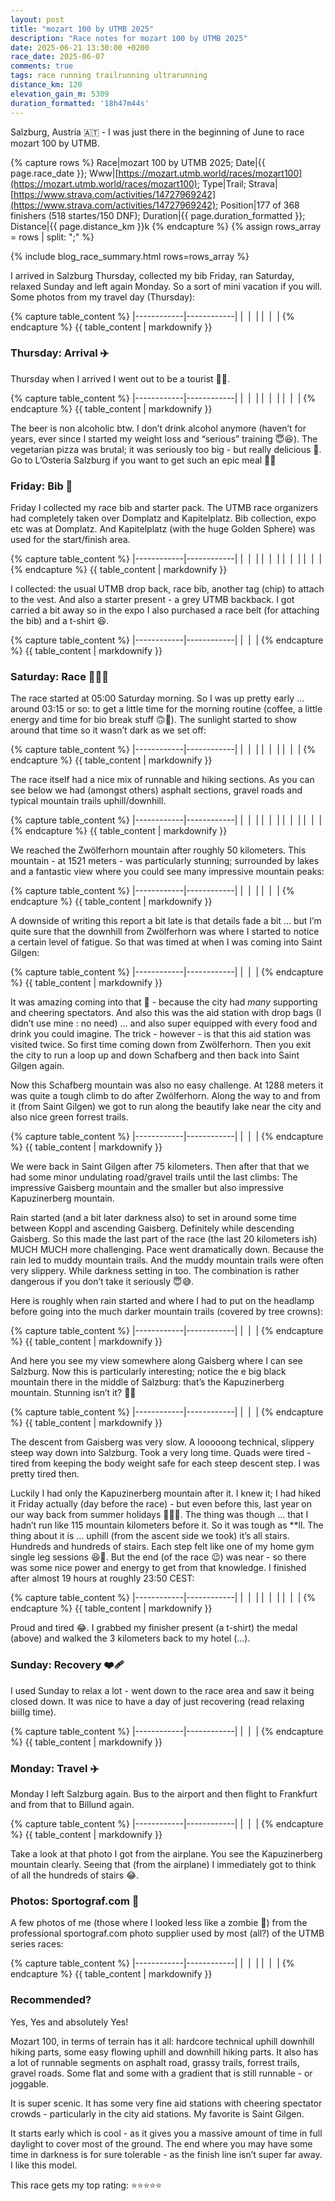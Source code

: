 ```yaml
---
layout: post
title: "mozart 100 by UTMB 2025"
description: "Race notes for mozart 100 by UTMB 2025"
date: 2025-06-21 13:30:00 +0200
race_date: 2025-06-07
comments: true
tags: race running trailrunning ultrarunning
distance_km: 120
elevation_gain_m: 5309
duration_formatted: '18h47m44s'
---
```


Salzburg, Austria 🇦🇹 - I was just there in the beginning of June to race mozart 100 by UTMB. 

{% capture rows %}
Race|mozart 100 by UTMB 2025;
Date|{{ page.race_date }};
Www|[https://mozart.utmb.world/races/mozart100](https://mozart.utmb.world/races/mozart100);
Type|Trail;
Strava|[https://www.strava.com/activities/14727969242](https://www.strava.com/activities/14727969242);
Position|177 of 368 finishers (518 startes/150 DNF);
Duration|{{ page.duration_formatted }};
Distance|{{ page.distance_km }}k
{% endcapture %}
{% assign rows_array = rows | split: ";" %}

{% include blog_race_summary.html rows=rows_array %}

I arrived in Salzburg Thursday, collected my bib Friday, ran Saturday, relaxed Sunday and left again Monday. So a sort of mini vacation if you will. Some photos from my travel day (Thursday):

{% capture table_content %}
|------------|------------|
| <img src="/img_running/2025-06-21/IMG_5506.jpg" alt="" class="w-100 pl-2 pr-2" style="max-width: 350px" /> | <img src="/img_running/2025-06-21/IMG_5515.jpg" alt="" class="w-100 pl-2 pr-2" style="max-width: 350px" /> |
| <img src="/img_running/2025-06-21/IMG_5520.jpg" alt="" class="w-100 pl-2 pr-2" style="max-width: 350px" /> | <img src="/img_running/2025-06-21/IMG_5522.jpg" alt="" class="w-100 pl-2 pr-2" style="max-width: 350px" /> |
{% endcapture %}
{{ table_content | markdownify }}

### Thursday: Arrival ✈️
Thursday when I arrived I went out to be a tourist 🤗🤩.

{% capture table_content %}
|------------|------------|
| <img src="/img_running/2025-06-21/IMG_5523.jpg" alt="" class="w-100 pl-2 pr-2" style="max-width: 350px" /> | <img src="/img_running/2025-06-21/IMG_5524.jpg" alt="" class="w-100 pl-2 pr-2" style="max-width: 350px" /> |
| <img src="/img_running/2025-06-21/IMG_5533.jpg" alt="" class="w-100 pl-2 pr-2" style="max-width: 350px" /> | <img src="/img_running/2025-06-21/IMG_5534.jpg" alt="" class="w-100 pl-2 pr-2" style="max-width: 350px" /> |
| <img src="/img_running/2025-06-21/IMG_5543.jpg" alt="" class="w-100 pl-2 pr-2" style="max-width: 350px" /> | <img src="/img_running/2025-06-21/PAULANER.jpg" alt="" class="w-100 pl-2 pr-2" style="max-width: 350px" /> |
{% endcapture %}
{{ table_content | markdownify }}

The beer is non alcoholic btw. I don’t drink alcohol anymore (haven’t for years, ever since I started my weight loss and “serious” training 😇😆). The vegetarian pizza was brutal; it was seriously too big - but really delicious 🤤. Go to L’Osteria Salzburg if you want to get such an epic meal 👍🏻

### Friday: Bib 🔢
Friday I collected my race bib and starter pack. The UTMB race organizers had completely taken over Domplatz and Kapitelplatz. Bib collection, expo etc was at Domplatz. And Kapitelplatz (with the huge Golden Sphere) was used for the start/finish area.

{% capture table_content %}
|------------|------------|
| <img src="/img_running/2025-06-21/IMG_5567.jpg" alt="" class="w-100 pl-2 pr-2" style="max-width: 350px" /> | <img src="/img_running/2025-06-21/IMG_5563.jpg" alt="" class="w-100 pl-2 pr-2" style="max-width: 350px" /> |
| <img src="/img_running/2025-06-21/mozart 100.jpg" alt="" class="w-100 pl-2 pr-2" style="max-width: 350px" /> | <img src="/img_running/2025-06-21/IMG_5568.jpg" alt="" class="w-100 pl-2 pr-2" style="max-width: 350px" /> |
| <img src="/img_running/2025-06-21/IMG_5569.jpg" alt="" class="w-100 pl-2 pr-2" style="max-width: 350px" /> | <img src="/img_running/2025-06-21/IMG_5572.jpg" alt="" class="w-100 pl-2 pr-2" style="max-width: 350px" /> |
| <img src="/img_running/2025-06-21/IMG_5573.jpg" alt="" class="w-100 pl-2 pr-2" style="max-width: 350px" /> | <img src="/img_running/2025-06-21/IMG_5574.jpg" alt="" class="w-100 pl-2 pr-2" style="max-width: 350px" /> |
{% endcapture %}
{{ table_content | markdownify }}

I collected: the usual UTMB drop back, race bib, another tag (chip) to attach to the vest. And also a starter present - a grey UTMB backback. I got carried a bit away so in the expo I also purchased a race belt (for attaching the bib) and a t-shirt 😆.

{% capture table_content %}
|------------|------------|
| <img src="/img_running/2025-06-21/230.jpg" alt="" class="w-100 pl-2 pr-2" style="max-width: 350px" /> | <img src="/img_running/2025-06-21/IMG_5566.jpg" alt="" class="w-100 pl-2 pr-2" style="max-width: 350px" /> |
{% endcapture %}
{{ table_content | markdownify }}

### Saturday: Race 🏃🏻‍♂️
The race started at 05:00 Saturday morning. So I was up pretty early … around 03:15 or so: to get a little time for the morning routine (coffee, a little energy and time for bio break stuff 🙃🫣). The sunlight started to show around that time so it wasn’t dark as we set off:

{% capture table_content %}
|------------|------------|
| <img src="/img_running/2025-06-21/10.jpg" alt="" class="w-100 pl-2 pr-2" style="max-width: 350px" /> | <img src="/img_running/2025-06-21/IMG_5609.jpg" alt="" class="w-100 pl-2 pr-2" style="max-width: 350px" /> |
| <img src="/img_running/2025-06-21/IMG_5612.jpg" alt="" class="w-100 pl-2 pr-2" style="max-width: 350px" /> | <img src="/img_running/2025-06-21/IMG_5611.jpg" alt="" class="w-100 pl-2 pr-2" style="max-width: 350px" /> |
| <img src="/img_running/2025-06-21/IMG_5615.jpg" alt="" class="w-100 pl-2 pr-2" style="max-width: 350px" /> | <img src="/img_running/2025-06-21/IMG_5608.jpg" alt="" class="w-100 pl-2 pr-2" style="max-width: 350px" /> |
{% endcapture %}
{{ table_content | markdownify }}

The race itself had a nice mix of runnable and hiking sections. As you can see below we had (amongst others) asphalt sections, gravel roads and typical mountain trails uphill/downhill.

{% capture table_content %}
|------------|------------|
| <img src="/img_running/2025-06-21/IMG_5621.jpg" alt="" class="w-100 pl-2 pr-2" style="max-width: 350px" /> | <img src="/img_running/2025-06-21/IMG_5626.jpg" alt="" class="w-100 pl-2 pr-2" style="max-width: 350px" /> |
| <img src="/img_running/2025-06-21/IMG_5628.jpg" alt="" class="w-100 pl-2 pr-2" style="max-width: 350px" /> | <img src="/img_running/2025-06-21/IMG_5632.jpg" alt="" class="w-100 pl-2 pr-2" style="max-width: 350px" /> |
| <img src="/img_running/2025-06-21/IMG_5635.jpg" alt="" class="w-100 pl-2 pr-2" style="max-width: 350px" /> | <img src="/img_running/2025-06-21/IMG_5639.jpg" alt="" class="w-100 pl-2 pr-2" style="max-width: 350px" /> |
| <img src="/img_running/2025-06-21/IMG_5641.jpg" alt="" class="w-100 pl-2 pr-2" style="max-width: 350px" /> | <img src="/img_running/2025-06-21/IMG_5647.jpg" alt="" class="w-100 pl-2 pr-2" style="max-width: 350px" /> |
{% endcapture %}
{{ table_content | markdownify }}

We reached the Zwölferhorn mountain after roughly 50 kilometers. This mountain - at 1521 meters - was particularly stunning; surrounded by lakes and a fantastic view where you could see many impressive mountain peaks:

{% capture table_content %}
|------------|------------|
| <img src="/img_running/2025-06-21/Zwölferhorn.jpg" alt="" class="w-100 pl-2 pr-2" style="max-width: 350px" /> | <img src="/img_running/2025-06-21/IMG_5660.jpg" alt="" class="w-100 pl-2 pr-2" style="max-width: 350px" /> |
| <img src="/img_running/2025-06-21/IMG_5659.jpg" alt="" class="w-100 pl-2 pr-2" style="max-width: 350px" /> | <img src="/img_running/2025-06-21/IMG_5663.jpg" alt="" class="w-100 pl-2 pr-2" style="max-width: 350px" /> |
{% endcapture %}
{{ table_content | markdownify }}

A downside of writing this report a bit late is that details fade a bit … but I’m quite sure that the downhill from Zwölferhorn was where I started to notice a certain level of fatigue. So that was timed at when I was coming into Saint Gilgen:

{% capture table_content %}
|------------|------------|
| <img src="/img_running/2025-06-21/IMG_5665.jpg" alt="" class="w-100 pl-2 pr-2" style="max-width: 350px" /> | <img src="/img_running/2025-06-21/IMG_5666.jpg" alt="" class="w-100 pl-2 pr-2" style="max-width: 350px" /> |
{% endcapture %}
{{ table_content | markdownify }}

It was amazing coming into that 🤩 - because the city had *many* supporting and cheering spectators. And also this was the aid station with drop bags (I didn’t use mine : no need) … and also super equipped with every food and drink you could imagine. The trick - however - is that this aid station was visited twice. So first time coming down from Zwölferhorn. Then you exit the city to run a loop up and down Schafberg and then back into Saint Gilgen again. 

Now this Schafberg mountain was also no easy challenge. At 1288 meters it was quite a tough climb to do after Zwölferhorn. Along the way to and from it (from Saint Gilgen) we got to run along the beautify lake near the city and also nice green forrest trails.

{% capture table_content %}
|------------|------------|
| <img src="/img_running/2025-06-21/IMG_5668.jpg" alt="" class="w-100 pl-2 pr-2" style="max-width: 350px" /> | <img src="/img_running/2025-06-21/IMG_5669.jpg" alt="" class="w-100 pl-2 pr-2" style="max-width: 350px" /> |
{% endcapture %}
{{ table_content | markdownify }}

We were back in Saint Gilgen after 75 kilometers. Then after that that we had some minor undulating road/gravel trails until the last climbs: The impressive Gaisberg mountain and the smaller but also impressive Kapuzinerberg mountain. 

Rain started (and a bit later darkness also) to set in around some time between Koppl and ascending Gaisberg. Definitely while descending Gaisberg. So this made the last part of the race (the last  20 kilometers ish) MUCH MUCH more challenging. Pace went dramatically down. Because the rain led to muddy mountain trails. And the muddy mountain trails were often very slippery. While darkness setting in too. The combination is rather dangerous if you don’t take it seriously 😇😅.

Here is roughly when rain started and where I had to put on the headlamp before going into the much darker mountain trails (covered by tree crowns):

{% capture table_content %}
|------------|------------|
| <img src="/img_running/2025-06-21/IMG_5677.jpg" alt="" class="w-100 pl-2 pr-2" style="max-width: 350px" /> | <img src="/img_running/2025-06-21/IMG_5678.jpg" alt="" class="w-100 pl-2 pr-2" style="max-width: 350px" /> |
{% endcapture %}
{{ table_content | markdownify }}

And here you see my view somewhere along Gaisberg where I can see Salzburg. Now this is particularly interesting; notice the e big black mountain there in the middle of Salzburg: that’s the Kapuzinerberg mountain. Stunning isn’t it? 🤩🥳

{% capture table_content %}
|------------|------------|
| <img src="/img_running/2025-06-21/IMG_5681.jpg" alt="" class="w-100 pl-2 pr-2" style="max-width: 350px" /> | <img src="/img_running/2025-06-21/IMG_5682.jpg" alt="" class="w-100 pl-2 pr-2" style="max-width: 350px" /> |
{% endcapture %}
{{ table_content | markdownify }}

The descent from Gaisberg was very slow. A looooong technical, slippery steep way down into Salzburg. Took a very long time. Quads were tired - tired from keeping the body weight safe for each steep descent step. I was pretty tired then. 

Luckily I had only the Kapuzinerberg mountain after it. I knew it; I had hiked it Friday actually (day before the race) - but even before this, last year on our way back from summer holidays 🤠🕺🏼. The thing was though … that I hadn’t run like 115 mountain kilometers before it. So it was tough as **ll. The thing about it is … uphill (from the ascent side we took) it’s all stairs. Hundreds and hundreds of stairs. Each step felt like one of my home gym single leg sessions 😆🥵. But the end (of the race 😉) was near - so there was some nice power and energy to get from that knowledge. I finished after almost 19 hours at roughly 23:50 CEST:

{% capture table_content %}
|------------|------------|
| <img src="/img_running/2025-06-21/Q30088.jpg" alt="" class="w-100 pl-2 pr-2" style="max-width: 350px" /> | <img src="/img_running/2025-06-21/IMG_5684.jpg" alt="" class="w-100 pl-2 pr-2" style="max-width: 350px" /> |
| <img src="/img_running/2025-06-21/IMG_5687.jpg" alt="" class="w-100 pl-2 pr-2" style="max-width: 350px" /> | <img src="/img_running/2025-06-21/IMG_5688.jpg" alt="" class="w-100 pl-2 pr-2" style="max-width: 350px" /> |
| <img src="/img_running/2025-06-21/IMG_5779.jpg" alt="" class="w-100 pl-2 pr-2" style="max-width: 350px" /> | <img src="/img_running/2025-06-21/HOKA.jpg" alt="" class="w-100 pl-2 pr-2" style="max-width: 350px" /> |
{% endcapture %}
{{ table_content | markdownify }}

Proud and tired 😂. I grabbed my finisher present (a t-shirt) the medal (above) and walked the 3 kilometers back to my hotel (...). 

### Sunday: Recovery ❤️‍🩹

I used Sunday to relax a lot - went down to the race area and saw it being closed down. It was nice to have a day of just recovering (read relaxing biiIIg time).

{% capture table_content %}
|------------|------------|
| <img src="/img_running/2025-06-21/IMG_5718.jpg" alt="" class="w-100 pl-2 pr-2" style="max-width: 350px" /> | <img src="/img_running/2025-06-21/IMG_5709.jpg" alt="" class="w-100 pl-2 pr-2" style="max-width: 350px" /> |
{% endcapture %}
{{ table_content | markdownify }}

### Monday: Travel ✈️

Monday I left Salzburg again. Bus to the airport and then flight to Frankfurt and from that to Billund again.

{% capture table_content %}
|------------|------------|
| <img src="/img_running/2025-06-21/Hauptbahnhof.jpg" alt="" class="w-100 pl-2 pr-2" style="max-width: 350px" /> | <img src="/img_running/2025-06-21/IMG_5732.jpg" alt="" class="w-100 pl-2 pr-2" style="max-width: 350px" /> |
{% endcapture %}
{{ table_content | markdownify }}

Take a look at that photo I got from the airplane. You see the Kapuzinerberg mountain clearly. Seeing that (from the airplane) I immediately got to think of all the hundreds of stairs 😂. 

### Photos: Sportograf.com 📸

A few photos of me (those where I looked less like a zombie 🤣) from the professional sportograf.com photo supplier used by most (all?) of the UTMB series races:

{% capture table_content %}
|------------|------------|
| <img src="/img_running/2025-06-21/IMG_5784.jpg" alt="" class="w-100 pl-2 pr-2" style="max-width: 350px" /> | <img src="/img_running/2025-06-21/IMG_5788.jpg" alt="" class="w-100 pl-2 pr-2" style="max-width: 350px" /> |
| <img src="/img_running/2025-06-21/IMG_5771.jpg" alt="" class="w-100 pl-2 pr-2" style="max-width: 350px" /> | <img src="/img_running/2025-06-21/IMG_5785.jpg" alt="" class="w-100 pl-2 pr-2" style="max-width: 350px" /> |
{% endcapture %}
{{ table_content | markdownify }}


### Recommended?
Yes, Yes and absolutely Yes!

Mozart 100, in terms of terrain has it all: hardcore technical uphill downhill hiking parts, some easy flowing uphill and downhill hiking parts. It also has a lot of runnable segments on asphalt road, grassy trails, forrest trails, gravel roads. Some flat and some with a gradient that is still runnable - or joggable. 

It is super scenic. It has some very fine aid stations with cheering spectator crowds - particularly in the city aid stations. My favorite is Saint Gilgen. 

It starts early which is cool - as it gives you a massive amount of time in full daylight to cover most of the ground. The end where you may have some time in darkness is for sure tolerable - as the finish line isn’t super far away. I like this model.

This race gets my top rating: ⭐️⭐️⭐️⭐️⭐️